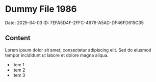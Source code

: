 # Dummy File 1986

Date: 2025-04-03
ID: 7EFA5D4F-2FFC-4676-A5AD-DF46FD615C35

## Content

Lorem ipsum dolor sit amet, consectetur adipiscing elit.
Sed do eiusmod tempor incididunt ut labore et dolore magna aliqua.

* Item 1
* Item 2
* Item 3
